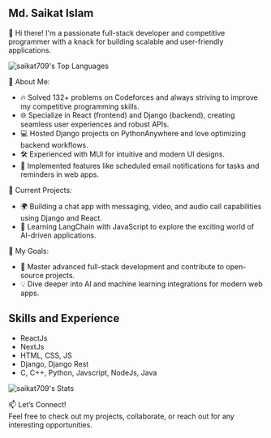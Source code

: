 ## Md. Saikat Islam
👋 Hi there! I'm a passionate full-stack developer and competitive programmer with a knack for building scalable and user-friendly applications.

![saikat709's Top Languages](https://github-readme-stats.vercel.app/api/top-langs/?username=saikat709&theme=cobalt&show_icons=true&hide_border=true&layout=compact)

🚀 About Me:
- 🔥 Solved 132+ problems on Codeforces and always striving to improve my competitive programming skills. <br>
- 🌐 Specialize in React (frontend) and Django (backend), creating seamless user experiences and robust APIs. <br>
- 💻 Hosted Django projects on PythonAnywhere and love optimizing backend workflows. <br>
- 🛠️ Experienced with MUI for intuitive and modern UI designs. <br>
- 📩 Implemented features like scheduled email notifications for tasks and reminders in web apps. <br>
  
🌟 Current Projects:
- 🌍 Building a chat app with messaging, video, and audio call capabilities using Django and React.
- 🧠 Learning LangChain with JavaScript to explore the exciting world of AI-driven applications.

🎯 My Goals:
-  🔗 Master advanced full-stack development and contribute to open-source projects.
- 💡 Dive deeper into AI and machine learning integrations for modern web apps.

## Skills and Experience
  - ReactJs
  - NextJs
  - HTML, CSS, JS
  - Django, Django Rest
  - C, C++, Python, Javscript, NodeJs, Java

![saikat709's Stats](https://github-readme-stats.vercel.app/api?username=saikat709&theme=cobalt&show_icons=true&hide_border=true&count_private=true)

📫 Let’s Connect! <br>
Feel free to check out my projects, collaborate, or reach out for any interesting opportunities.


<!--
**saikat709/saikat709** is a ✨ _special_ ✨ repository because its `README.md` (this file) appears on your GitHub profile.

Here are some ideas to get you started:

- 🔭 I’m currently working on ...
- 🌱 I’m currently learning ...
- 👯 I’m looking to collaborate on ...
- 🤔 I’m looking for help with ...
- 💬 Ask me about ...
- 📫 How to reach me: ...
- 😄 Pronouns: ...
- ⚡ Fun fact: ...
-->
